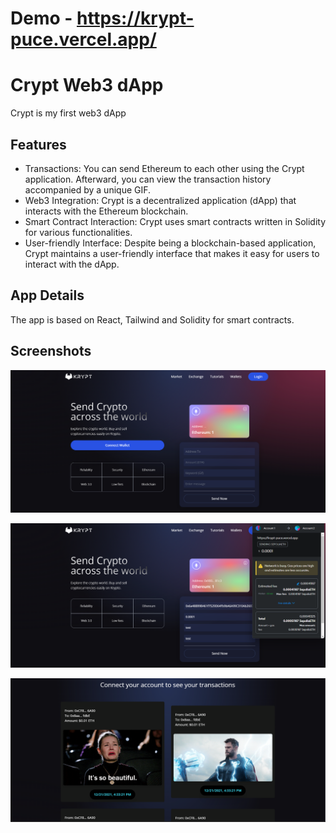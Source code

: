 # Demo - https://krypt-puce.vercel.app/

# Crypt Web3 dApp

Crypt is my first web3 dApp

## Features

- Transactions: You can send Ethereum to each other using the Crypt application. Afterward, you can view the transaction history accompanied by a unique GIF.
- Web3 Integration: Crypt is a decentralized application (dApp) that interacts with the Ethereum blockchain.
- Smart Contract Interaction: Crypt uses smart contracts written in Solidity for various functionalities.
- User-friendly Interface: Despite being a blockchain-based application, Crypt maintains a user-friendly interface that makes it easy for users to interact with the dApp.

## App Details

The app is based on React, Tailwind and Solidity for smart contracts.

## Screenshots

![image](./client/public/Screenshot%201.png)

![image](./client/public/Screenshot%203.png)

![image](./client/public/Screenshot%202.png)
